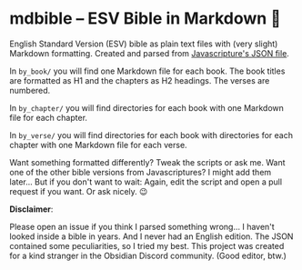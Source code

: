 # mdbible – ESV Bible in Markdown 📖

English Standard Version (ESV) bible as plain text files with (very slight) Markdown formatting. Created and parsed from [Javascripture's JSON file](https://github.com/javascripture/javascripture/tree/gh-pages/bibles).

In `by_book/` you will find one Markdown file for each book. The book titles are formatted as H1 and the chapters as H2 headings. The verses are numbered.

In `by_chapter/` you will find directories for each book with one Markdown file for each chapter.

In `by_verse/` you will find directories for each book with directories for each chapter with one Markdown file for each verse.

Want something formatted differently? Tweak the scripts or ask me.
Want one of the other bible versions from Javascriptures? I might add them later... But if you don't want to wait: Again, edit the script and open a pull request if you want. Or ask nicely. 😉

**Disclaimer**:

Please open an issue if you think I parsed something wrong... I haven't looked inside a bible in years. And I never had an English edition. The JSON contained some peculiarities, so I tried my best. This project was created for a kind stranger in the Obsidian Discord community. (Good editor, btw.)
